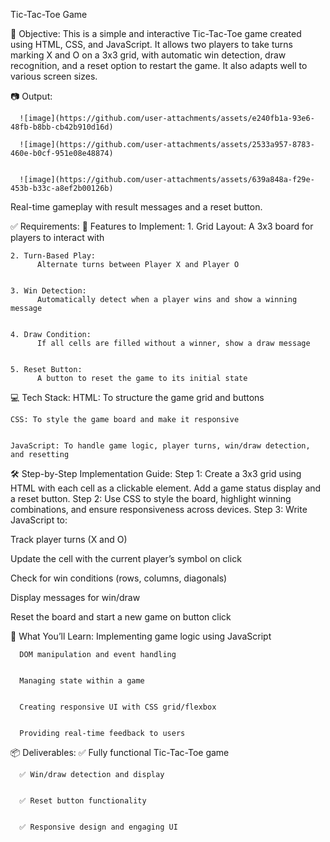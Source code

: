 Tic-Tac-Toe Game

📝 Objective:
      This is a simple and interactive Tic-Tac-Toe game created using HTML, CSS, and JavaScript. It allows two players to take turns marking X and O on a 3x3 grid, with automatic win detection, draw recognition, and a reset option to restart the game. It also adapts well to various screen sizes.

📷 Output:


      ![image](https://github.com/user-attachments/assets/e240fb1a-93e6-48fb-b8bb-cb42b910d16d)
      
      ![image](https://github.com/user-attachments/assets/2533a957-8783-460e-b0cf-951e08e48874)
      
      
      ![image](https://github.com/user-attachments/assets/639a848a-f29e-453b-b33c-a8ef2b00126b)
      
      


Real-time gameplay with result messages and a reset button.

✅ Requirements:
🔹 Features to Implement:
    1. Grid Layout:
          A 3x3 board for players to interact with
    
    
    2. Turn-Based Play:
          Alternate turns between Player X and Player O
    
    
    3. Win Detection:
          Automatically detect when a player wins and show a winning message
    
    
    4. Draw Condition:
          If all cells are filled without a winner, show a draw message
    
    
    5. Reset Button:
          A button to reset the game to its initial state



💻 Tech Stack:
    HTML: To structure the game grid and buttons
    
    
    CSS: To style the game board and make it responsive
    
    
    JavaScript: To handle game logic, player turns, win/draw detection, and resetting





🛠 Step-by-Step Implementation Guide:
Step 1:
 Create a 3x3 grid using HTML with each cell as a clickable element. Add a game status display and a reset button.
Step 2:
 Use CSS to style the board, highlight winning combinations, and ensure responsiveness across devices.
Step 3:
 Write JavaScript to:
 
  Track player turns (X and O)
  
  
  Update the cell with the current player’s symbol on click
  
  
  Check for win conditions (rows, columns, diagonals)


  Display messages for win/draw
  
  
  Reset the board and start a new game on button click



🧠 What You’ll Learn:
      Implementing game logic using JavaScript
      
      
      DOM manipulation and event handling
      
      
      Managing state within a game
      
      
      Creating responsive UI with CSS grid/flexbox
      
      
      Providing real-time feedback to users



📦 Deliverables:
      ✅ Fully functional Tic-Tac-Toe game
      
      
      ✅ Win/draw detection and display
      
      
      ✅ Reset button functionality
      
      
      ✅ Responsive design and engaging UI

